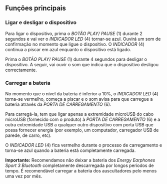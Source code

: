 ## Funções principais

### Ligar e desligar o dispositivo

Para ligar o dispositivo, prima o *BOTÃO PLAY/ PAUSE* (1) durante 2 segundos e vai ver o *INDICADOR LED* (4) tornar-se azul. Ouvirá um som de confirmação no momento que ligue o dispositivo. O *INDICADOR* (4) continua a piscar em azul enquanto o dispositivo está ligado. 

Prima o *BOTÃO PLAY/ PAUSE* (1) durante 4 segundos para desligar o dispositivo. A seguir, vai ouvir o som que indica que o dispositivo desligou correctamente.



### Carregar a bateria

No momento que o nível da bateria é inferior a 10%, o *INDICADOR LED* (4) torna-se vermelho, começa a piscar e o som avisa para que carregue a bateria através da *PORTA DE CARREGAMENTO* (6). 

Para carregá-la, tem que ligar apenas a extremidade microUSB do cabo microUSB (fornecido com o produto) à *PORTA DE CARREGAMENTO* (6) e a outra extremidade USB a qualquer outro dispositivo com porta USB que possa fornecer energia (por exemplo, um computador, carregador USB de parede, de carro, etc).

O *INDICADOR LED* (4) fica vermelho durante o processo de carregamento e torna-se azul quando a bateria está completamente carregada.


**Importante:** Recomendamos não deixar a bateria dos *Energy Earphones Sport 3 Bluetooth* completamente descarregada por longos períodos de tempo. É recomendável carregar a bateria dos auscultadores pelo menos uma vez por mês.


